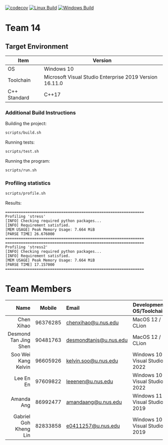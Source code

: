 [![codecov](https://codecov.io/gh/nus-cs3203/22s1-cp-spa-team-14/branch/master/graph/badge.svg?token=O0pTcTxSWs)](https://codecov.io/gh/nus-cs3203/22s1-cp-spa-team-14)
[![Linux Build](https://github.com/nus-cs3203/22s1-cp-spa-team-14/actions/workflows/build_linux.yml/badge.svg)](https://github.com/nus-cs3203/22s1-cp-spa-team-14/actions/workflows/build_linux.yml)
[![Windows Build](https://github.com/nus-cs3203/22s1-cp-spa-team-14/actions/workflows/build_windows.yml/badge.svg)](https://github.com/nus-cs3203/22s1-cp-spa-team-14/actions/workflows/build_windows.yml)

# Team 14

## Target Environment

Item | Version
-|-
OS | Windows 10
Toolchain | Microsoft Visual Studio Enterprise 2019 Version 16.11.0
C++ Standard | C++17

### Additional Build Instructions

Building the project:

```bash
scripts/build.sh
```

Running tests:

```bash
scripts/test.sh
```

Running the program:

```bash
scripts/run.sh
```

### Profiling statistics

```bash
scripts/profile.sh
```

Results:

```
==============================================================
Profiling 'stress'
[INFO] Checking required python packages...
[INFO] Requirement satisfied.
[MEM USAGE] Peak Memory Usage: 7.664 MiB
[PARSE TIME] 26.676000
==============================================================
==============================================================
Profiling 'stress2'
[INFO] Checking required python packages...
[INFO] Requirement satisfied.
[MEM USAGE] Peak Memory Usage: 7.664 MiB
[PARSE TIME] 17.157000
==============================================================
```

# Team Members

Name | Mobile | Email | Development OS/Toolchain
-:|:-:|:-|-|
Chen Xihao | 96376285 | chenxihao@u.nus.edu | MacOS 12 / CLion
Desmond Tan Jing Shen | 90481763 | desmondtanjs@u.nus.edu | MacOS 12 / CLion
Soo Wei Kang Kelvin | 96605926 | kelvin.soo@u.nus.edu | Windows 10 / Visual Studio 2022
Lee En En | 97609822 | leeenen@u.nus.edu | Windows 10 / Visual Studio 2022
Amanda Ang | 86992477 | amandaang@u.nus.edu | Windows 11 / Visual Studio 2019
Gabriel Goh Kheng Lin | 82833858 | e0411257@u.nus.edu | Windows 10 / Visual Studio 2019